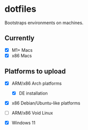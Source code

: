 # dotfiles

Bootstraps environments on machines.

## Currently

- [x] M1+ Macs
- [x] x86 Macs

## Platforms to upload

- [x] ARM/x86 Arch platforms
  - [x] DE installation
- [x] x86 Debian/Ubuntu-like platforms
- [ ] ARM/x86 Void Linux
- [x] Windows 11

